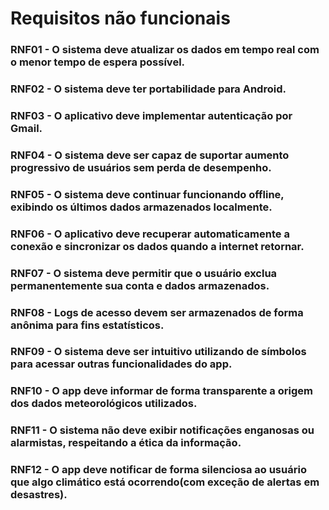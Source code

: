 # Requisitos não funcionais
### RNF01 - O sistema deve atualizar os dados em tempo real com o menor tempo de espera possível.
### RNF02 - O sistema deve ter portabilidade para Android.
### RNF03 - O aplicativo deve implementar autenticação por Gmail.
### RNF04 - O sistema deve ser capaz de suportar aumento progressivo de usuários sem perda de desempenho.
### RNF05 - O sistema deve continuar funcionando offline, exibindo os últimos dados armazenados localmente.
### RNF06 - O aplicativo deve recuperar automaticamente a conexão e sincronizar os dados quando a internet retornar.
### RNF07 - O sistema deve permitir que o usuário exclua permanentemente sua conta e dados armazenados.
### RNF08 - Logs de acesso devem ser armazenados de forma anônima para fins estatísticos.
### RNF09 - O sistema deve ser intuitivo utilizando de símbolos para acessar outras funcionalidades do app.
### RNF10 - O app deve informar de forma transparente a origem dos dados meteorológicos utilizados.
### RNF11 - O sistema não deve exibir notificações enganosas ou alarmistas, respeitando a ética da informação.
### RNF12 - O app deve notificar de forma silenciosa ao usuário que algo climático está ocorrendo(com exceção de alertas em desastres).
